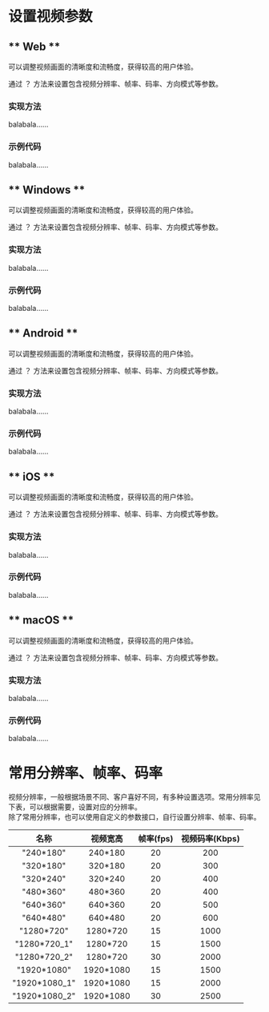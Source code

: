 # 设置视频参数

<!-- tabs:start -->

## ** Web **

可以调整视频画面的清晰度和流畅度，获得较高的用户体验。    

通过 ？ 方法来设置包含视频分辨率、帧率、码率、方向模式等参数。    

### 实现方法

balabala……    

### 示例代码

balabala……    


## ** Windows **

可以调整视频画面的清晰度和流畅度，获得较高的用户体验。    

通过 ？ 方法来设置包含视频分辨率、帧率、码率、方向模式等参数。    

### 实现方法

balabala……    

### 示例代码

balabala……  

## ** Android **

可以调整视频画面的清晰度和流畅度，获得较高的用户体验。    

通过 ？ 方法来设置包含视频分辨率、帧率、码率、方向模式等参数。    

### 实现方法

balabala……    

### 示例代码

balabala……  


## ** iOS **

可以调整视频画面的清晰度和流畅度，获得较高的用户体验。    

通过 ？ 方法来设置包含视频分辨率、帧率、码率、方向模式等参数。    

### 实现方法

balabala……    

### 示例代码

balabala……  

## ** macOS **

可以调整视频画面的清晰度和流畅度，获得较高的用户体验。    

通过 ？ 方法来设置包含视频分辨率、帧率、码率、方向模式等参数。    

### 实现方法

balabala……    

### 示例代码

balabala……  

<!-- tabs:end -->

# 常用分辨率、帧率、码率

视频分辨率，一般根据场景不同、客户喜好不同，有多种设置选项。常用分辨率见下表，可以根据需要，设置对应的分辨率。    
除了常用分辨率，也可以使用自定义的参数接口，自行设置分辨率、帧率、码率。    

名称 | 视频宽高 | 帧率(fps) | 视频码率(Kbps)
:-: | :-: | :-: | :-:
"240\*180" | 240\*180 | 20 | 200
"320\*180" | 320\*180 | 20 | 300
"320\*240" | 320\*240 | 20 | 400
"480\*360" | 480\*360 | 20 | 400
"640\*360" | 640\*360 | 20 | 500
"640\*480" | 640\*480 | 20  | 600
"1280\*720" | 1280\*720 | 15 | 1000
"1280\*720_1" | 1280\*720 | 15 | 1500
"1280\*720_2" | 1280\*720 | 30 | 2000
"1920\*1080" | 1920\*1080 | 15 | 1500
"1920\*1080_1" | 1920\*1080 | 15 | 2000
"1920\*1080_2" | 1920\*1080 | 30 | 2500

